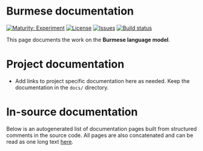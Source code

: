 # Burmese documentation

[![Maturity: Experiment](https://img.shields.io/badge/Maturity-Experiment-black.svg)](https://giellalt.github.io/MaturityClassification.html)
[![License](https://img.shields.io/github/license/giellalt/lang-mya)](https://raw.githubusercontent.com/giellalt/lang-mya/develop/LICENSE)
[![Issues](https://img.shields.io/github/issues/giellalt/lang-mya)](https://github.com/giellalt/lang-mya/issues)
[![Build status](https://github.com/giellalt/lang-mya/workflows/Speller%20CI+CD/badge.svg)](https://github.com/giellalt/lang-mya/actions)

This page documents the work on the **Burmese language model**. 

# Project documentation

* Add links to project specific documentation here as needed. Keep the documentation in the `docs/` directory.

# In-source documentation

Below is an autogenerated list of documentation pages built from structured comments in the source code. All pages are also concatenated and can be read as one long text [here](mya.md).
